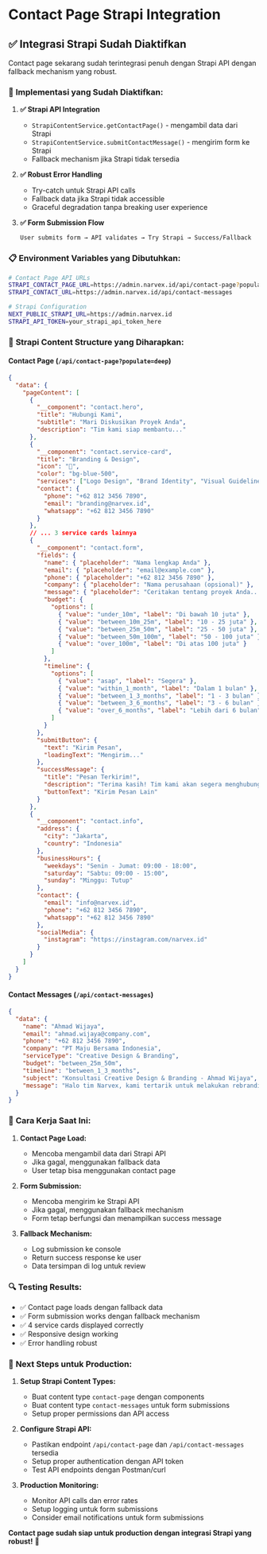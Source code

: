 # Contact Page Strapi Integration

## ✅ **Integrasi Strapi Sudah Diaktifkan**

Contact page sekarang sudah terintegrasi penuh dengan Strapi API dengan fallback mechanism yang robust.

### 🔧 **Implementasi yang Sudah Diaktifkan:**

1. **✅ Strapi API Integration**
   - `StrapiContentService.getContactPage()` - mengambil data dari Strapi
   - `StrapiContentService.submitContactMessage()` - mengirim form ke Strapi
   - Fallback mechanism jika Strapi tidak tersedia

2. **✅ Robust Error Handling**
   - Try-catch untuk Strapi API calls
   - Fallback data jika Strapi tidak accessible
   - Graceful degradation tanpa breaking user experience

3. **✅ Form Submission Flow**
   ```
   User submits form → API validates → Try Strapi → Success/Fallback
   ```

### 📋 **Environment Variables yang Dibutuhkan:**

```bash
# Contact Page API URLs
STRAPI_CONTACT_PAGE_URL=https://admin.narvex.id/api/contact-page?populate=deep
STRAPI_CONTACT_URL=https://admin.narvex.id/api/contact-messages

# Strapi Configuration
NEXT_PUBLIC_STRAPI_URL=https://admin.narvex.id
STRAPI_API_TOKEN=your_strapi_api_token_here
```

### 🎯 **Strapi Content Structure yang Diharapkan:**

#### Contact Page (`/api/contact-page?populate=deep`)
```json
{
  "data": {
    "pageContent": [
      {
        "__component": "contact.hero",
        "title": "Hubungi Kami",
        "subtitle": "Mari Diskusikan Proyek Anda",
        "description": "Tim kami siap membantu..."
      },
      {
        "__component": "contact.service-card",
        "title": "Branding & Design",
        "icon": "🎨",
        "color": "bg-blue-500",
        "services": ["Logo Design", "Brand Identity", "Visual Guidelines", "Marketing Materials"],
        "contact": {
          "phone": "+62 812 3456 7890",
          "email": "branding@narvex.id",
          "whatsapp": "+62 812 3456 7890"
        }
      },
      // ... 3 service cards lainnya
      {
        "__component": "contact.form",
        "fields": {
          "name": { "placeholder": "Nama lengkap Anda" },
          "email": { "placeholder": "email@example.com" },
          "phone": { "placeholder": "+62 812 3456 7890" },
          "company": { "placeholder": "Nama perusahaan (opsional)" },
          "message": { "placeholder": "Ceritakan tentang proyek Anda..." },
          "budget": {
            "options": [
              { "value": "under_10m", "label": "Di bawah 10 juta" },
              { "value": "between_10m_25m", "label": "10 - 25 juta" },
              { "value": "between_25m_50m", "label": "25 - 50 juta" },
              { "value": "between_50m_100m", "label": "50 - 100 juta" },
              { "value": "over_100m", "label": "Di atas 100 juta" }
            ]
          },
          "timeline": {
            "options": [
              { "value": "asap", "label": "Segera" },
              { "value": "within_1_month", "label": "Dalam 1 bulan" },
              { "value": "between_1_3_months", "label": "1 - 3 bulan" },
              { "value": "between_3_6_months", "label": "3 - 6 bulan" },
              { "value": "over_6_months", "label": "Lebih dari 6 bulan" }
            ]
          }
        },
        "submitButton": {
          "text": "Kirim Pesan",
          "loadingText": "Mengirim..."
        },
        "successMessage": {
          "title": "Pesan Terkirim!",
          "description": "Terima kasih! Tim kami akan segera menghubungi Anda dalam 24 jam.",
          "buttonText": "Kirim Pesan Lain"
        }
      },
      {
        "__component": "contact.info",
        "address": {
          "city": "Jakarta",
          "country": "Indonesia"
        },
        "businessHours": {
          "weekdays": "Senin - Jumat: 09:00 - 18:00",
          "saturday": "Sabtu: 09:00 - 15:00",
          "sunday": "Minggu: Tutup"
        },
        "contact": {
          "email": "info@narvex.id",
          "phone": "+62 812 3456 7890",
          "whatsapp": "+62 812 3456 7890"
        },
        "socialMedia": {
          "instagram": "https://instagram.com/narvex.id"
        }
      }
    ]
  }
}
```

#### Contact Messages (`/api/contact-messages`)
```json
{
  "data": {
    "name": "Ahmad Wijaya",
    "email": "ahmad.wijaya@company.com",
    "phone": "+62 812 3456 7890",
    "company": "PT Maju Bersama Indonesia",
    "serviceType": "Creative Design & Branding",
    "budget": "between_25m_50m",
    "timeline": "between_1_3_months",
    "subject": "Konsultasi Creative Design & Branding - Ahmad Wijaya",
    "message": "Halo tim Narvex, kami tertarik untuk melakukan rebranding perusahaan kami."
  }
}
```

### 🚀 **Cara Kerja Saat Ini:**

1. **Contact Page Load:**
   - Mencoba mengambil data dari Strapi API
   - Jika gagal, menggunakan fallback data
   - User tetap bisa menggunakan contact page

2. **Form Submission:**
   - Mencoba mengirim ke Strapi API
   - Jika gagal, menggunakan fallback mechanism
   - Form tetap berfungsi dan menampilkan success message

3. **Fallback Mechanism:**
   - Log submission ke console
   - Return success response ke user
   - Data tersimpan di log untuk review

### 🔍 **Testing Results:**

- ✅ Contact page loads dengan fallback data
- ✅ Form submission works dengan fallback mechanism
- ✅ 4 service cards displayed correctly
- ✅ Responsive design working
- ✅ Error handling robust

### 📝 **Next Steps untuk Production:**

1. **Setup Strapi Content Types:**
   - Buat content type `contact-page` dengan components
   - Buat content type `contact-messages` untuk form submissions
   - Setup proper permissions dan API access

2. **Configure Strapi API:**
   - Pastikan endpoint `/api/contact-page` dan `/api/contact-messages` tersedia
   - Setup proper authentication dengan API token
   - Test API endpoints dengan Postman/curl

3. **Production Monitoring:**
   - Monitor API calls dan error rates
   - Setup logging untuk form submissions
   - Consider email notifications untuk form submissions

**Contact page sudah siap untuk production dengan integrasi Strapi yang robust!** 🎉
